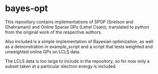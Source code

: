 # bayes-opt

This repository contains implementations of SPGP (Snelson and Ghahramani) and Online Sparse GPs (Lehel Csato), translated to python from the original work of the respective authors.

Also included is a simple implementation of Bayesian optimization, as well as a demonstration in example_script and a script that tests weighted and unweighted online GPs on LCLS data.

The LCLS data is too large to include in the repository, so for now only a subset taken at a particular electron energy is included.
